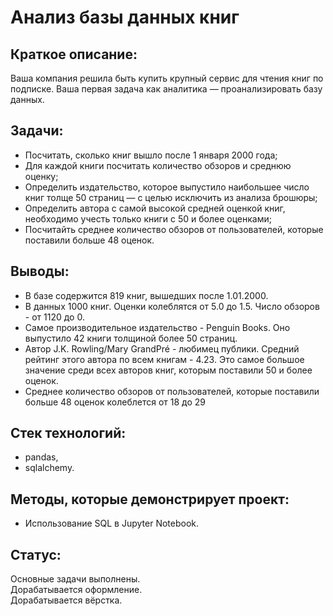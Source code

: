 # Анализ базы данных книг

## Краткое описание:
Ваша компания решила быть купить крупный сервис для чтения книг по подписке. 
Ваша первая задача как аналитика — проанализировать базу данных.

## Задачи:
- Посчитать, сколько книг вышло после 1 января 2000 года;
- Для каждой книги посчитать количество обзоров и среднюю оценку;
- Определить издательство, которое выпустило наибольшее число книг толще 50 страниц — с целью исключить из анализа брошюры;
- Определить автора с самой высокой средней оценкой книг, необходимо учесть только книги с 50 и более оценками;
- Посчитайть среднее количество обзоров от пользователей, которые поставили больше 48 оценок.

## Выводы:
- В базе содержится 819 книг, вышедших после 1.01.2000.  
- В данных 1000 книг. Оценки колеблятся от 5.0 до 1.5. Число обзоров - от 1120 до 0.  
- Самое производительное издательство - Penguin Books. Оно выпустило 42 книги толщиной более 50 страниц.  
- Автор J.K. Rowling/Mary GrandPré - любимец публики. Средний рейтинг этого автора по всем книгам - 4.23. Это самое большое значение среди всех авторов книг, которым поставили 50 и более оценок.  
- Cреднее количество обзоров от пользователей, которые поставили больше 48 оценок колеблется от 18 до 29

## Стек технологий:
- pandas,
- sqlalchemy.

## Методы, которые демонстрирует проект:
- Использование SQL в Jupyter Notebook.

## Статус:  
Основные задачи выполнены.  
Дорабатывается оформление.  
Дорабатывается вёрстка.
